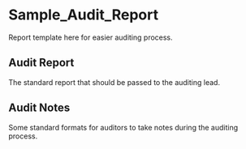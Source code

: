 # Sample_Audit_Report
Report template here for easier auditing process.

## Audit Report
The standard report that should be passed to the auditing lead.

## Audit Notes
Some standard formats for auditors to take notes during the auditing process.